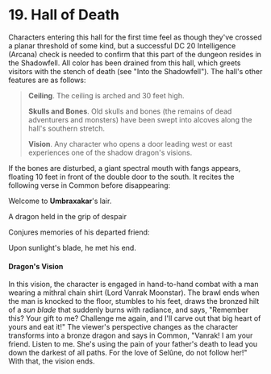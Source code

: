 # 19. Hall of Death

Characters entering this hall for the first time feel as though they've crossed a planar threshold of some kind, but a successful DC 20 Intelligence (Arcana) check is needed to confirm that this part of the dungeon resides in the Shadowfell. All color has been drained from this hall, which greets visitors with the stench of death (see "Into the Shadowfell"). The hall's other features are as follows:

>**Ceiling**. The ceiling is arched and 30 feet high.
>
>**Skulls and Bones**. Old skulls and bones (the remains of dead adventurers and monsters) have been swept into alcoves along the hall's southern stretch.
>
>**Vision**. Any character who opens a door leading west or east experiences one of the shadow dragon's visions.
>

If the bones are disturbed, a giant spectral mouth with fangs appears, floating 10 feet in front of the double door to the south. It recites the following verse in Common before disappearing:

Welcome to **Umbraxakar**'s lair.

A dragon held in the grip of despair

Conjures memories of his departed friend:

Upon sunlight's blade, he met his end.

#### Dragon's Vision

In this vision, the character is engaged in hand-to-hand combat with a man wearing a mithral chain shirt (Lord Vanrak Moonstar). The brawl ends when the man is knocked to the floor, stumbles to his feet, draws the bronzed hilt of a *sun blade* that suddenly burns with radiance, and says, "Remember this? Your gift to me? Challenge me again, and I'll carve out that big heart of yours and eat it!" The viewer's perspective changes as the character transforms into a bronze dragon and says in Common, "Vanrak! I am your friend. Listen to me. She's using the pain of your father's death to lead you down the darkest of all paths. For the love of Selûne, do not follow her!" With that, the vision ends.